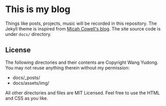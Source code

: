 # This is my blog

Things like posts, projects, music will be recorded in this repository. The Jekyll theme is inspired from [Micah Cowell's blog](http://blog.micahcowell.com/). The site source code is under `docs/` directory.

## License

The following directories and their contents are Copyright Wang Yudong. You may not reuse anything therein without my permission:

- docs/\_posts/
- docs/assets/img/

All other directories and files are MIT Licensed. Feel free to use the HTML and CSS as you like.
